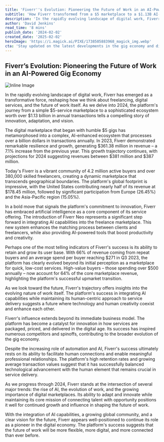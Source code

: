 ```yaml
---
title: 'Fiverr''s Evolution: Pioneering the Future of Work in an AI-Powered Gig Economy'
subtitle: 'How Fiverr transformed from a $5 marketplace to a $1.13B AI-enhanced ecosystem'
description: 'In the rapidly evolving landscape of digital work, Fiverr has emerged as a transformative force. This article explores the platform's journey and its significant role in shaping the evolving nature of work.'
author: 'David Jenkins'
read_time: '8 mins'
publish_date: '2024-02-02'
created_date: '2025-02-02'
heroImage: 'https://i.magick.ai/PIXE/1738505883968_magick_img.webp'
cta: 'Stay updated on the latest developments in the gig economy and digital transformation. Follow us on LinkedIn for exclusive insights into how platforms like Fiverr are reshaping the future of work.'
---
```


## Fiverr’s Evolution: Pioneering the Future of Work in an AI-Powered Gig Economy

![Inline Image](https://i.magick.ai/PIXE/1738505883972_magick_img.webp)

In the rapidly evolving landscape of digital work, Fiverr has emerged as a transformative force, reshaping how we think about freelancing, digital services, and the future of work itself. As we delve into 2024, the platform's journey from a simple $5-service marketplace to a sophisticated ecosystem worth over $1.13 billion in annual transactions tells a compelling story of innovation, adaptation, and vision.

The digital marketplace that began with humble $5 gigs has metamorphosed into a complex, AI-enhanced ecosystem that processes over a billion dollars in transactions annually. In 2023, Fiverr demonstrated remarkable resilience and growth, generating $361.38 million in revenue – a 7.1% increase from the previous year. This growth trajectory continues, with projections for 2024 suggesting revenues between $381 million and $387 million.

Today's Fiverr is a vibrant community of 4.2 million active buyers and over 380,000 skilled freelancers, creating a dynamic marketplace that transcends geographical boundaries. The platform's global footprint is impressive, with the United States contributing nearly half of its revenue at $178.45 million, followed by significant participation from Europe (26.45%) and the Asia-Pacific region (15.05%).

In a bold move that signals the platform's commitment to innovation, Fiverr has embraced artificial intelligence as a core component of its service offering. The introduction of Fiverr Neo represents a significant step forward in integrating AI capabilities into the freelance marketplace. This new system enhances the matching process between clients and freelancers, while also providing AI-powered tools that boost productivity and creativity.

Perhaps one of the most telling indicators of Fiverr's success is its ability to retain and grow its user base. With 66% of revenue coming from repeat buyers and an average spend per buyer reaching $271 in Q3 2023, the platform has clearly evolved beyond its initial perception as a marketplace for quick, low-cost services. High-value buyers – those spending over $500 annually – now account for 64% of the core marketplace revenue, highlighting the platform's successful upmarket transition.

As we look toward the future, Fiverr's trajectory offers insights into the evolving nature of work itself. The platform's success in integrating AI capabilities while maintaining its human-centric approach to service delivery suggests a future where technology and human creativity coexist and enhance each other.

Fiverr's influence extends beyond its immediate business model. The platform has become a catalyst for innovation in how services are packaged, priced, and delivered in the digital age. Its success has inspired numerous competitors and spinoffs, contributing to the broader evolution of the gig economy.

Despite the increasing role of automation and AI, Fiverr's success ultimately rests on its ability to facilitate human connections and enable meaningful professional relationships. The platform's high retention rates and growing average transaction values suggest that it has successfully balanced technological advancement with the human element that remains crucial in service delivery.

As we progress through 2024, Fiverr stands at the intersection of several major trends: the rise of AI, the evolution of work, and the growing importance of digital marketplaces. Its ability to adapt and innovate while maintaining its core mission of connecting talent with opportunity positions it well for continued growth and influence in shaping the future of work.

With the integration of AI capabilities, a growing global community, and a clear vision for the future, Fiverr appears well-positioned to continue its role as a pioneer in the digital economy. The platform's success suggests that the future of work will be more flexible, more digital, and more connected than ever before.